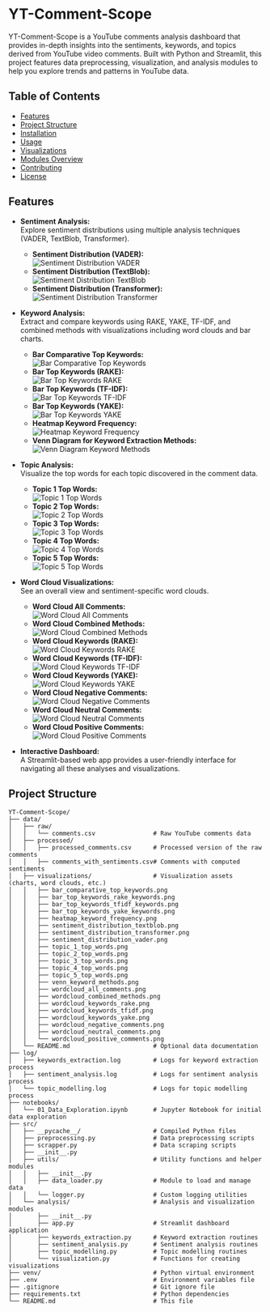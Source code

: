 # YT-Comment-Scope

YT-Comment-Scope is a YouTube comments analysis dashboard that provides in-depth insights into the sentiments, keywords, and topics derived from YouTube video comments. Built with Python and Streamlit, this project features data preprocessing, visualization, and analysis modules to help you explore trends and patterns in YouTube data.

## Table of Contents

- [Features](#features)
- [Project Structure](#project-structure)
- [Installation](#installation)
- [Usage](#usage)
- [Visualizations](#visualizations)
- [Modules Overview](#modules-overview)
- [Contributing](#contributing)
- [License](#license)

## Features

- **Sentiment Analysis:**  
  Explore sentiment distributions using multiple analysis techniques (VADER, TextBlob, Transformer).  
  - **Sentiment Distribution (VADER):**  
    ![Sentiment Distribution VADER](data/visualizations/sentiment_distribution_vader.png)
  - **Sentiment Distribution (TextBlob):**  
    ![Sentiment Distribution TextBlob](data/visualizations/sentiment_distribution_textblob.png)
  - **Sentiment Distribution (Transformer):**  
    ![Sentiment Distribution Transformer](data/visualizations/sentiment_distribution_transformer.png)

- **Keyword Analysis:**  
  Extract and compare keywords using RAKE, YAKE, TF-IDF, and combined methods with visualizations including word clouds and bar charts.  
  - **Bar Comparative Top Keywords:**  
    ![Bar Comparative Top Keywords](data/visualizations/bar_comparative_top_keywords.png)
  - **Bar Top Keywords (RAKE):**  
    ![Bar Top Keywords RAKE](data/visualizations/bar_top_keywords_rake_keywords.png)
  - **Bar Top Keywords (TF-IDF):**  
    ![Bar Top Keywords TF-IDF](data/visualizations/bar_top_keywords_tfidf_keywords.png)
  - **Bar Top Keywords (YAKE):**  
    ![Bar Top Keywords YAKE](data/visualizations/bar_top_keywords_yake_keywords.png)
  - **Heatmap Keyword Frequency:**  
    ![Heatmap Keyword Frequency](data/visualizations/heatmap_keyword_frequency.png)
  - **Venn Diagram for Keyword Extraction Methods:**  
    ![Venn Diagram Keyword Methods](data/visualizations/venn_keyword_methods.png)

- **Topic Analysis:**  
  Visualize the top words for each topic discovered in the comment data.
  - **Topic 1 Top Words:**  
    ![Topic 1 Top Words](data/visualizations/topic_1_top_words.png)
  - **Topic 2 Top Words:**  
    ![Topic 2 Top Words](data/visualizations/topic_2_top_words.png)
  - **Topic 3 Top Words:**  
    ![Topic 3 Top Words](data/visualizations/topic_3_top_words.png)
  - **Topic 4 Top Words:**  
    ![Topic 4 Top Words](data/visualizations/topic_4_top_words.png)
  - **Topic 5 Top Words:**  
    ![Topic 5 Top Words](data/visualizations/topic_5_top_words.png)

- **Word Cloud Visualizations:**  
  See an overall view and sentiment-specific word clouds.
  - **Word Cloud All Comments:**  
    ![Word Cloud All Comments](data/visualizations/wordcloud_all_comments.png)
  - **Word Cloud Combined Methods:**  
    ![Word Cloud Combined Methods](data/visualizations/wordcloud_combined_methods.png)
  - **Word Cloud Keywords (RAKE):**  
    ![Word Cloud Keywords RAKE](data/visualizations/wordcloud_keywords_rake.png)
  - **Word Cloud Keywords (TF-IDF):**  
    ![Word Cloud Keywords TF-IDF](data/visualizations/wordcloud_keywords_tfidf.png)
  - **Word Cloud Keywords (YAKE):**  
    ![Word Cloud Keywords YAKE](data/visualizations/wordcloud_keywords_yake.png)
  - **Word Cloud Negative Comments:**  
    ![Word Cloud Negative Comments](data/visualizations/wordcloud_negative_comments.png)
  - **Word Cloud Neutral Comments:**  
    ![Word Cloud Neutral Comments](data/visualizations/wordcloud_neutral_comments.png)
  - **Word Cloud Positive Comments:**  
    ![Word Cloud Positive Comments](data/visualizations/wordcloud_positive_comments.png)

- **Interactive Dashboard:**  
  A Streamlit-based web app provides a user-friendly interface for navigating all these analyses and visualizations.

## Project Structure

```plaintext
YT-Comment-Scope/
├── data/
│   ├── raw/
│   │   └── comments.csv                # Raw YouTube comments data
│   ├── processed/
│   │   ├── processed_comments.csv      # Processed version of the raw comments
│   │   ├── comments_with_sentiments.csv# Comments with computed sentiments
│   ├── visualizations/                 # Visualization assets (charts, word clouds, etc.)
│   │   ├── bar_comparative_top_keywords.png
│   │   ├── bar_top_keywords_rake_keywords.png
│   │   ├── bar_top_keywords_tfidf_keywords.png
│   │   ├── bar_top_keywords_yake_keywords.png
│   │   ├── heatmap_keyword_frequency.png
│   │   ├── sentiment_distribution_textblob.png
│   │   ├── sentiment_distribution_transformer.png
│   │   ├── sentiment_distribution_vader.png
│   │   ├── topic_1_top_words.png
│   │   ├── topic_2_top_words.png
│   │   ├── topic_3_top_words.png
│   │   ├── topic_4_top_words.png
│   │   ├── topic_5_top_words.png
│   │   ├── venn_keyword_methods.png
│   │   ├── wordcloud_all_comments.png
│   │   ├── wordcloud_combined_methods.png
│   │   ├── wordcloud_keywords_rake.png
│   │   ├── wordcloud_keywords_tfidf.png
│   │   ├── wordcloud_keywords_yake.png
│   │   ├── wordcloud_negative_comments.png
│   │   ├── wordcloud_neutral_comments.png
│   │   └── wordcloud_positive_comments.png
│   └── README.md                       # Optional data documentation
├── log/
│   ├── keywords_extraction.log         # Logs for keyword extraction process
│   ├── sentiment_analysis.log          # Logs for sentiment analysis process
│   └── topic_modelling.log             # Logs for topic modelling process
├── notebooks/
│   └── 01_Data_Exploration.ipynb       # Jupyter Notebook for initial data exploration
├── src/
│   ├── __pycache__/                    # Compiled Python files
│   ├── preprocessing.py                # Data preprocessing scripts
│   ├── scrapper.py                     # Data scraping scripts
│   ├── __init__.py
│   ├── utils/                          # Utility functions and helper modules
│   │   ├── __init__.py
│   │   ├── data_loader.py              # Module to load and manage data
│   │   └── logger.py                   # Custom logging utilities
│   └── analysis/                       # Analysis and visualization modules
│       ├── __init__.py
│       ├── app.py                      # Streamlit dashboard application
│       ├── keywords_extraction.py      # Keyword extraction routines
│       ├── sentiment_analysis.py       # Sentiment analysis routines
│       ├── topic_modelling.py          # Topic modelling routines
│       └── visualization.py            # Functions for creating visualizations
├── venv/                               # Python virtual environment
├── .env                                # Environment variables file
├── .gitignore                          # Git ignore file
├── requirements.txt                    # Python dependencies
└── README.md                           # This file
